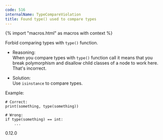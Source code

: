 ```yaml
---
code: 516
internalName: TypeCompareViolation
title: Found type() used to compare types
---
```


{% import "macros.html" as macros with context %}

Forbid comparing types with `type()` function.

  - Reasoning:  
    When you compare types with `type()` function call it means that you
    break polymorphism and disallow child classes of a node to work
    here. That's incorrect.

  - Solution:  
    Use `isinstance` to compare types.

Example:

    # Correct:
    print(something, type(something))
    
    # Wrong:
    if type(something) == int:
        ...

<div class="versionadded">

0.12.0

</div>